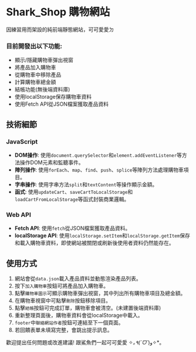 # Shark_Shop 購物網站

因練習用而架設的純前端靜態網站，可可愛愛ㄉ

### 目前開發出以下功能:
- 顯示/隱藏購物車彈出視窗
- 將產品加入購物車
- 從購物車中移除產品
- 計算購物車總金額
- 結帳功能(無後端資料庫)
- 使用localStorage保存購物車資料
- 使用Fetch API從JSON檔案獲取產品資料

## 技術細節

### JavaScript

- **DOM操作**: 使用`document.querySelector`和`element.addEventListener`等方法操作DOM元素和監聽事件。
- **陣列操作**: 使用`forEach`、`map`、`find`、`push`、`splice`等陣列方法處理購物車項目。
- **字串操作**: 使用字串方法`split`和`textContent`等操作顯示金額。
- **函式**: 使用`updateCart`、`saveCartToLocalStorage`和`loadCartFromLocalStorage`等函式封裝商業邏輯。

### Web API

- **Fetch API**: 使用`fetch`從JSON檔案獲取產品資料。
- **localStorage API**: 使用`localStorage.setItem`和`localStorage.getItem`保存和載入購物車資料，即使網站被關閉或刷新後使用者資料仍然能存在。

## 使用方式

1. 網站會從`data.json`載入產品資料並動態渲染產品列表。
2. 按下`加入購物車`按鈕可將產品加入購物車。
3. 點擊`購物車圖示`可顯示購物車彈出視窗，其中列出所有購物車項目及總金額。
4. 在購物車視窗中可點擊`刪除`按鈕移除項目。
5. 點擊`結帳`按鈕可完成訂單，購物車會被清空。(未建置後端資料庫)
6. 重新整理頁面後，購物車資料會從localStorage中載入。
7. `footer`中`聯絡網站作者`按鈕可連結至下一個頁面。
8. 若回饋表單未填寫完整，會跳出提示訊息。

歡迎提出任何問題或改進建議!
跟鯊魚們一起可可愛愛 ✧*｡٩(ˊᗜˋ*)و✧*｡
